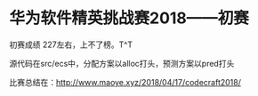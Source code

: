 # 华为软件精英挑战赛2018——初赛

初赛成绩 227左右，上不了榜。T^T

源代码在src/ecs中，分配方案以alloc打头，预测方案以pred打头

比赛总结在：http://www.maoye.xyz/2018/04/17/codecraft2018/

